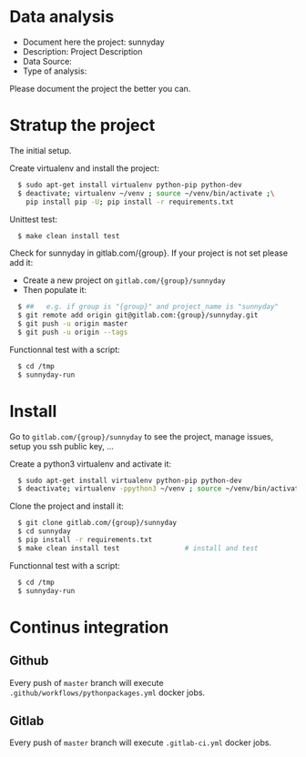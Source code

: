 # Data analysis
- Document here the project: sunnyday
- Description: Project Description
- Data Source:
- Type of analysis:

Please document the project the better you can.

# Stratup the project

The initial setup.

Create virtualenv and install the project:
```bash
  $ sudo apt-get install virtualenv python-pip python-dev
  $ deactivate; virtualenv ~/venv ; source ~/venv/bin/activate ;\
    pip install pip -U; pip install -r requirements.txt
```

Unittest test:
```bash
  $ make clean install test
```

Check for sunnyday in gitlab.com/{group}.
If your project is not set please add it:

- Create a new project on `gitlab.com/{group}/sunnyday`
- Then populate it:

```bash
  $ ##   e.g. if group is "{group}" and project_name is "sunnyday"
  $ git remote add origin git@gitlab.com:{group}/sunnyday.git
  $ git push -u origin master
  $ git push -u origin --tags
```

Functionnal test with a script:
```bash
  $ cd /tmp
  $ sunnyday-run
```
# Install
Go to `gitlab.com/{group}/sunnyday` to see the project, manage issues,
setup you ssh public key, ...

Create a python3 virtualenv and activate it:
```bash
  $ sudo apt-get install virtualenv python-pip python-dev
  $ deactivate; virtualenv -ppython3 ~/venv ; source ~/venv/bin/activate
```

Clone the project and install it:
```bash
  $ git clone gitlab.com/{group}/sunnyday
  $ cd sunnyday
  $ pip install -r requirements.txt
  $ make clean install test                # install and test
```
Functionnal test with a script:
```bash
  $ cd /tmp
  $ sunnyday-run
``` 

# Continus integration
## Github 
Every push of `master` branch will execute `.github/workflows/pythonpackages.yml` docker jobs.
## Gitlab
Every push of `master` branch will execute `.gitlab-ci.yml` docker jobs.
